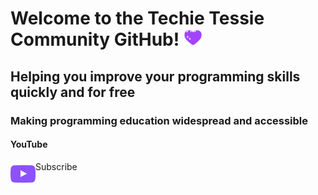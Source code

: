 # Welcome to the Techie Tessie Community GitHub! <img src="https://raw.githubusercontent.com/Tess314/Tess314/master/heart.gif" width="30px">

## Helping you improve your programming skills quickly and for free
### Making programming education widespread and accessible

#### YouTube
[<img align="left" alt="YouTube" height="40px" src="https://raw.githubusercontent.com/Tess314/Tess314/master/youtube_logo.png"/>][YouTube]Subscribe

[YouTube]: https://www.youtube.com/channel/UCGCR-PjumUZeuMc0zZOIZdA
